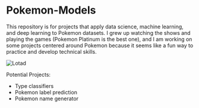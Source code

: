 # Pokemon-Models
This repository is for projects that apply data science, machine learning, and deep learning to Pokemon datasets. I grew up watching the shows and playing the games (Pokemon Platinum is the best one), and I am working on some projects centered around Pokemon because it seems like a fun way to practice and develop technical skills.

![Lotad](https://www.serebii.net/swordshield/pokemon/270.png)

Potential Projects:
 - Type classifiers
 - Pokemon label prediction
 - Pokemon name generator